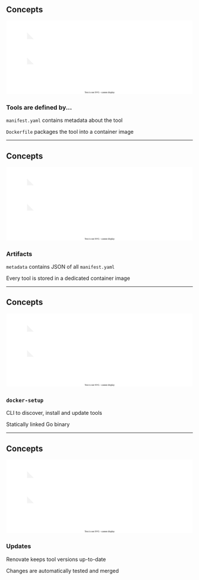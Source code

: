 <!-- .slide: data-transition="none" -->

## Concepts

![](110_ecosystem/docker-setup/architecture.drawio.svg) <!-- .element: style="width: 90%;" -->

### Tools are defined by...

`manifest.yaml` contains metadata about the tool

`Dockerfile` packages the tool into a container image

---

<!-- .slide: data-transition="none" -->

## Concepts

![](110_ecosystem/docker-setup/architecture.drawio.svg) <!-- .element: style="width: 90%;" -->

### Artifacts

`metadata` contains JSON of all `manifest.yaml`

Every tool is stored in a dedicated container image

---

<!-- .slide: data-transition="none" -->

## Concepts

![](110_ecosystem/docker-setup/architecture.drawio.svg) <!-- .element: style="width: 90%;" -->

### `docker-setup`

CLI to discover, install and update tools

Statically linked Go binary

---

<!-- .slide: data-transition="none" -->

## Concepts

![](110_ecosystem/docker-setup/architecture.drawio.svg) <!-- .element: style="width: 90%;" -->

### Updates

Renovate keeps tool versions up-to-date

Changes are automatically tested and merged
